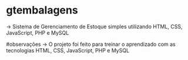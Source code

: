 # gtembalagens
-> Sistema de Gerenciamento de Estoque simples utilizando HTML, CSS, JavaScript, PHP e MySQL

#observações
-> O projeto foi feito para treinar o aprendizado com as tecnologias HTML, CSS, JavaScript, PHP e MySQL